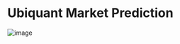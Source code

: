 # Ubiquant Market Prediction

![image](https://user-images.githubusercontent.com/1638500/150118505-d05ff030-76b3-4418-9904-d9bb0b6123f0.png)
